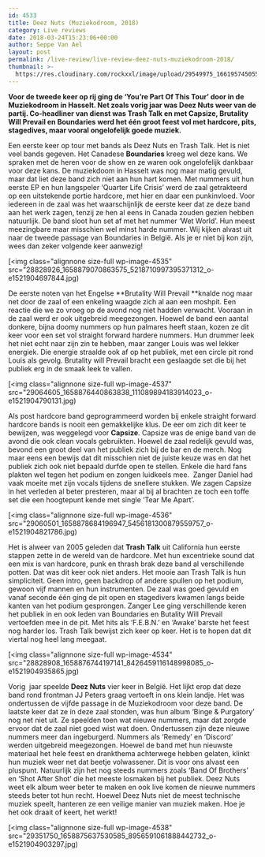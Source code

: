 ```yaml
---
id: 4533
title: Deez Nuts (Muziekodroom, 2018)
category: Live reviews
date: 2018-03-24T15:23:06+00:00
author: Seppe Van Ael
layout: post
permalink: /live-review/live-review-deez-nuts-muziekodroom-2018/
thumbnail: >-
  https://res.cloudinary.com/rockxxl/image/upload/29549975_1661957450555737_545171925_n.jpg
---
```

**Voor de tweede keer op rij ging de ‘You’re Part Of This Tour’ door in de Muziekodroom in Hasselt. Net zoals vorig jaar was Deez Nuts weer van de partij. Co-headliner van dienst was Trash Talk en met Capsize, Brutality Will Prevail en Boundaries werd het één groot feest vol met hardcore, pits, stagedives, maar vooral ongelofelijk goede muziek.**

Een eerste keer op tour met bands als Deez Nuts en Trash Talk. Het is niet veel bands gegeven. Het Canadese **Boundaries** kreeg wel deze kans. We spraken met de heren voor de show en ze waren ook ongelofelijk dankbaar voor deze kans. De muziekdoom in Hasselt was nog maar matig gevuld, maar dat liet deze band zich niet aan hun hart komen. Met nummers uit hun eerste EP en hun langspeler ‘Quarter Life Crisis’ werd de zaal getrakteerd op een uitstekende portie hardcore, met hier en daar een punkinvloed. Voor iedereen in de zaal was het waarschijnlijk de eerste keer dat ze deze band aan het werk zagen, tenzij ze hen al eens in Canada zouden gezien hebben natuurlijk. De band sloot hun set af met het nummer ‘Wet World’. Hun meest meezingbare maar misschien wel minst harde nummer. Wij kijken alvast uit naar de tweede passage van Boundaries in België. Als je er niet bij kon zijn, wees dan zeker volgende keer aanwezig!

[<img class="alignnone size-full wp-image-4535" src="28828926_1658879070863575_5218710997395371312_o-e1521904697844.jpg)

De eerste noten van het Engelse **Brutality Will Prevail **knalde nog maar net door de zaal of een enkeling waagde zich al aan een moshpit. Een reactie die we zo vroeg op de avond nog niet hadden verwacht. Vooraan in de zaal werd er ook uitgebreid meegezongen. Hoewel de band een aantal donkere, bijna doomy nummers op hun palmares heeft staan, kozen ze dit keer voor een set vol straight forward hardere nummers. Hun drummer leek het niet echt naar zijn zin te hebben, maar zanger Louis was wel lekker energiek. Die energie straalde ook af op het publiek, met een circle pit rond Louis als gevolg. Brutality will Prevail bracht een geslaagde set die bij het publiek erg in de smaak leek te vallen.

[<img class="alignnone size-full wp-image-4537" src="29064605_1658876440863838_111089894183914023_o-e1521904790131.jpg)

Als post hardcore band geprogrammeerd worden bij enkele straight forward hardcore bands is nooit een gemakkelijke klus. De eer om zich dit keer te bewijzen, was weggelegd voor **Capsize**. Capsize was de enige band van de avond die ook clean vocals gebruikten. Hoewel de zaal redelijk gevuld was, bevond een groot deel van het publiek zich bij de bar en de merch. Nog maar eens een bewijs dat dit misschien niet de juiste keuze was en dat het publiek zich ook niet bepaald durfde open te stellen. Enkele die hard fans plakten wel tegen het podium en zongen luidkeels mee.  Zanger Daniel had vaak moeite met zijn vocals tijdens de snellere stukken. We zagen Capsize in het verleden al beter presteren, maar al bij al brachten ze toch een toffe set die een hoogtepunt kende met single ‘Tear Me Apart’.

[<img class="alignnone size-full wp-image-4536" src="29060501_1658878684196947_5456181300879559757_o-e1521904821786.jpg)

Het is alweer van 2005 geleden dat **Trash Talk** uit California hun eerste stappen zette in de wereld van de hardcore. Met hun excentrieke sound dat een mix is van hardcore, punk en thrash brak deze band al verschillende potten. Dat was dit keer ook niet anders. Het mooie aan Trash Talk is hun simpliciteit. Geen intro, geen backdrop of andere spullen op het podium, gewoon vijf mannen en hun instrumenten. De zaal was goed gevuld en vanaf seconde één ging de pit open en stagedivers kwamen langs beide kanten van het podium gesprongen. Zanger Lee ging verschillende keren het publiek in en ook leden van Boundaries en Butality Will Prevail vertoefden mee in de pit. Met hits als ‘F.E.B.N.’ en ‘Awake’ barste het feest nog harder los. Trash Talk bewijst zich keer op keer. Het is te hopen dat dit viertal nog heel lang meegaat.

[<img class="alignnone size-full wp-image-4534" src="28828908_1658876744197141_8426459116148998085_o-e1521904935865.jpg)

Vorig  jaar speelde **Deez Nuts** vier keer in België. Het lijkt erop dat deze band rond frontman JJ Peters graag vertoeft in ons klein landje. Het was ondertussen de vijfde passage in de Muziekodroom voor deze band. De laatste keer dat ze in deze zaal stonden, was hun album ‘Binge & Purgatory’ nog net niet uit. Ze speelden toen wat nieuwe nummers, maar dat zorgde ervoor dat de zaal niet goed wist wat doen. Ondertussen zijn deze nieuwe nummers meer dan ingeburgerd. Nummers als ‘Remedy’ en ‘Discord’ werden uitgebreid meegezongen. Hoewel de band met hun nieuwste materiaal het hele feest en drankthema achterwege hebben gelaten, klinkt hun muziek weer net dat beetje volwassener. Dit is voor ons alvast een pluspunt. Natuurlijk zijn het nog steeds nummers zoals ‘Band Of Brothers’ en ‘Shot After Shot’ die het meeste losmaken bij het publiek. Deez Nuts weet elk album weer beter te maken en ook live komen de nieuwe nummers steeds beter tot hun recht. Hoewel Deez Nuts niet de meest technische muziek speelt, hanteren ze een veilige manier van muziek maken. Hoe je het ook draait of keert, het werkt!

[<img class="alignnone size-full wp-image-4538" src="29351750_1658875637530585_8956591061888442732_o-e1521904903297.jpg)